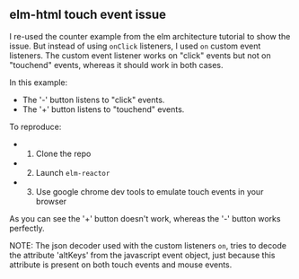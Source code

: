 ## elm-html touch event issue

I re-used the counter example from the elm architecture tutorial to show the issue. But instead of using ```onClick``` listeners, I used  ```on``` custom event listeners.
The custom event listener works on "click" events but not on "touchend" events, whereas it should work in both cases.

In this example:
- The '-' button listens to "click" events.
- The '+' button listens to "touchend" events.

To reproduce:
- 1. Clone the repo
- 2. Launch ```elm-reactor```
- 3. Use google chrome dev tools to emulate touch events in your browser

As you can see the '+' button doesn't work, whereas the '-' button works perfectly.

NOTE:
The json decoder used with the custom listeners  ```on```, tries to decode the attribute 'altKeys' from the javascript event object, just because this attribute is present on both touch events and mouse events.
